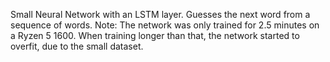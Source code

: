 Small Neural Network with an LSTM layer. Guesses the next word from a sequence of words. 
Note: The network was only trained for 2.5 minutes on a Ryzen 5 1600. When training longer than that, the network started to overfit, due to the small dataset.